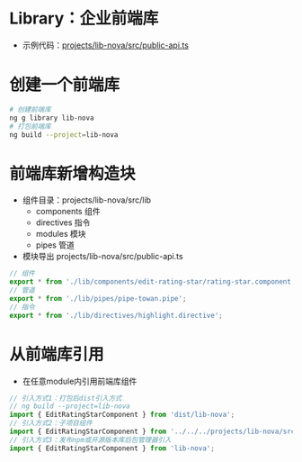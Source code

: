 # Library：企业前端库

- 示例代码：[projects/lib-nova/src/public-api.ts](../../projects/lib-nova/src/public-api.ts)

# 创建一个前端库

``` sh
# 创建前端库
ng g library lib-nova
# 打包前端库
ng build --project=lib-nova
```

# 前端库新增构造块
- 组件目录：projects/lib-nova/src/lib
    - components 组件
    - directives 指令
    - modules 模块
    - pipes 管道
- 模块导出 projects/lib-nova/src/public-api.ts
``` ts
// 组件
export * from './lib/components/edit-rating-star/rating-star.component';
// 管道
export * from './lib/pipes/pipe-towan.pipe';
// 指令
export * from './lib/directives/highlight.directive';
```

# 从前端库引用

- 在任意module内引用前端库组件

``` ts
// 引入方式1：打包后dist引入方式
// ng build --project=lib-nova
import { EditRatingStarComponent } from 'dist/lib-nova';
// 引入方式2：子项目组件
import { EditRatingStarComponent } from '../../../projects/lib-nova/src/public-api';
// 引入方式3：发布npm或开源版本库后包管理器引入
import { EditRatingStarComponent } from 'lib-nova';

```